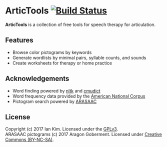 # ArticTools [![Build Status](https://travis-ci.org/iansjk/artictools.svg?branch=master)](https://travis-ci.org/iansjk/artictools)
**ArticTools** is a collection of free tools for speech therapy for articulation.

## Features
- Browse color pictograms by keywords
- Generate wordlists by minimal pairs, syllable counts, and sounds
- Create worksheets for therapy or home practice

## Acknowledgements
- Word finding powered by [nltk](https://github.com/nltk/nltk) and [cmudict](http://www.speech.cs.cmu.edu/cgi-bin/cmudict)
- Word frequency data provided by the [American National Corpus](http://www.anc.org)
- Pictogram search powered by [ARASAAC](http://www.arasaac.org)

## License
Copyright (c) 2017 Ian Kim. Licensed under the [GPLv3](https://github.com/iansjk/artictools/blob/master/LICENSE.md).  
ARASAAC pictograms (c) 2017 Aragon Goberment. Licensed under [Creative Commons (BY-NC-SA)](https://creativecommons.org/licenses/by-nc-sa/4.0/).
